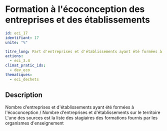 # Formation à l'écoconception des entreprises et des établissements
```yaml
id: eci_17
identifiant: 17
unite: "%"

titre_long: Part d'entreprises et d'établissements ayant été formées à l'écoconception durant les 4 dernières années (%)
actions:
  - eci_3.4
climat_pratic_ids:
  - dev_eco
thematiques:
  - eci_dechets 
```
## Description
Nombre d'entreprises et d'établissements ayant été formées à l'écoconception / Nombre d'entreprises et d'établissements sur le territoire
L'une des sources est la liste des stagiaires des formations fournis par les organismes d'enseignement
